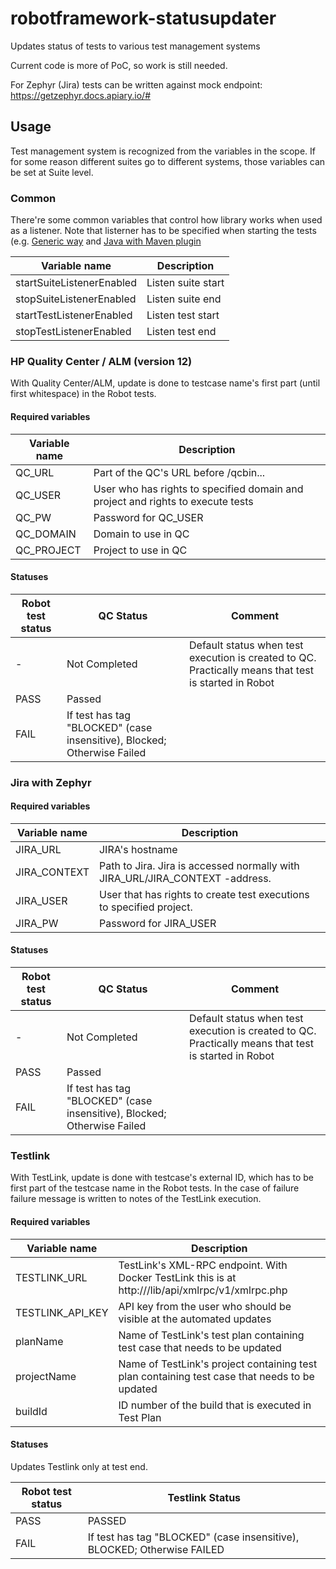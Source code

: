 # robotframework-statusupdater
Updates status of tests to various test management systems

Current code is more of PoC, so work is still needed. 

For Zephyr (Jira) tests can be written against mock endpoint: https://getzephyr.docs.apiary.io/#

## Usage
Test management system is recognized from the variables in the scope. If for some reason different suites go to different systems, those variables can be set at Suite level.

### Common
There're some common variables that control how library works when used as a listener. Note that listerner has to be specified when starting the tests (e.g. [Generic way](http://robotframework.org/robotframework/latest/RobotFrameworkUserGuide.html#taking-listeners-into-use) and [Java with Maven plugin](http://robotframework.org/MavenPlugin/run-mojo.html#listener)
 
| Variable name | Description |
| ------------- | ----------- |
| startSuiteListenerEnabled | Listen suite start |
| stopSuiteListenerEnabled | Listen suite end |
| startTestListenerEnabled | Listen test start |
| stopTestListenerEnabled | Listen test end |

### HP Quality Center / ALM (version 12)
With Quality Center/ALM, update is done to testcase name's first part (until first whitespace) in the Robot tests.

#### Required variables

| Variable name | Description |
| ------------- | ----------- |
| QC_URL | Part of the QC's URL before /qcbin... |
| QC_USER | User who has rights to specified domain and project and rights to execute tests |
| QC\_PW | Password for QC\_USER |
| QC_DOMAIN | Domain to use in QC |
| QC_PROJECT | Project to use in QC |

#### Statuses

| Robot test status | QC Status | Comment |
| ------------- | ----------- | ----------- |
| - | Not Completed | Default status when test execution is created to QC. Practically means that test is started in Robot |
| PASS | Passed | |
| FAIL | If test has tag "BLOCKED" (case insensitive), Blocked; Otherwise Failed | |

### Jira with Zephyr

#### Required variables

| Variable name | Description |
| ------------- | ----------- |
| JIRA_URL | JIRA's hostname |
| JIRA\_CONTEXT | Path to Jira. Jira is accessed normally with JIRA\_URL/JIRA\_CONTEXT -address. |
| JIRA\_USER | User that has rights to create test executions to specified project. |
| JIRA\_PW | Password for JIRA\_USER |

#### Statuses

| Robot test status | QC Status | Comment |
| ------------- | ----------- | ----------- |
| - | Not Completed | Default status when test execution is created to QC. Practically means that test is started in Robot |
| PASS | Passed | |
| FAIL | If test has tag "BLOCKED" (case insensitive), Blocked; Otherwise Failed | |

### Testlink
With TestLink, update is done with testcase's external ID, which has to be first part of the testcase name in the Robot tests. In the case of failure failure message is written to notes of the TestLink execution.

#### Required variables

| Variable name | Description |
| ------------- | ----------- |
| TESTLINK_URL | TestLink's XML-RPC endpoint. With Docker TestLink this is at http://<server>/lib/api/xmlrpc/v1/xmlrpc.php |
| TESTLINK\_API\_KEY | API key from the user who should be visible at the automated updates |
| planName | Name of TestLink's test plan containing test case that needs to be updated |
| projectName | Name of TestLink's project containing test plan containing test case that needs to be updated |
| buildId | ID number of the build that is executed in Test Plan |

#### Statuses
Updates Testlink only at test end. 

| Robot test status | Testlink Status |
| ------------- | ----------- |
| PASS | PASSED |
| FAIL | If test has tag "BLOCKED" (case insensitive), BLOCKED; Otherwise FAILED |